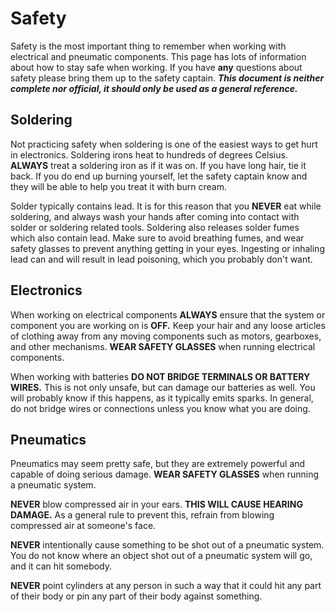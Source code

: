 # Safety

Safety is the most important thing to remember when working with electrical and pneumatic components. This page has lots of information about how to stay safe when working. If you have **any** questions about safety please bring them up to the safety captain. ***This document is neither complete nor official, it should only be used as a general reference.***

## Soldering

Not practicing safety when soldering is one of the easiest ways to get hurt in electronics. Soldering irons heat to hundreds of degrees Celsius. **ALWAYS** treat a soldering iron as if it was on. If you have long hair, tie it back. If you do end up burning yourself, let the safety captain know and they will be able to help you treat it with burn cream. 

Solder typically contains lead. It is for this reason that you **NEVER** eat while soldering, and always wash your hands after coming into contact with solder or soldering related tools. Soldering also releases solder fumes which also contain lead. Make sure to avoid breathing fumes, and wear safety glasses to prevent anything getting in your eyes. Ingesting or inhaling lead can and will result in lead poisoning, which you probably don't want.

## Electronics

When working on electrical components **ALWAYS** ensure that the system or component you are working on is **OFF.** Keep your hair and any loose articles of clothing away from any moving components such as motors, gearboxes, and other mechanisms. **WEAR SAFETY GLASSES** when running electrical components.

When working with batteries **DO NOT BRIDGE TERMINALS OR BATTERY WIRES.** This is not only unsafe, but can damage our batteries as well. You will probably know if this happens, as it typically emits sparks. In general, do not bridge wires or connections unless you know what you are doing.

## Pneumatics

Pneumatics may seem pretty safe, but they are extremely powerful and capable of doing serious damage. **WEAR SAFETY GLASSES** when running a pneumatic system.

**NEVER** blow compressed air in your ears. **THIS WILL CAUSE HEARING DAMAGE.** As a general rule to prevent this, refrain from blowing compressed air at someone's face.

**NEVER** intentionally cause something to be shot out of a pneumatic system. You do not know where an object shot out of a pneumatic system will go, and it can hit somebody.

**NEVER** point cylinders at any person in such a way that it could hit any part of their body or pin any part of their body against something.